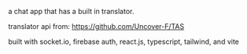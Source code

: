 a chat app that has a built in translator. 

translator api from: https://github.com/Uncover-F/TAS

built with socket.io, firebase auth, react.js, typescript, tailwind, and vite
